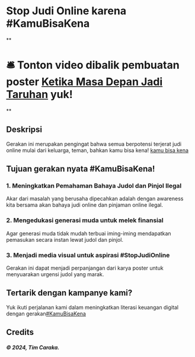 # Stop Judi Online karena #KamuBisaKena

**

# 🛎️ Tonton video dibalik pembuatan poster [Ketika Masa Depan Jadi Taruhan](https://www.youtube.com/watch?v=LMsKE7u2CYc&t=25s) yuk! 

**

## Deskripsi
Gerakan ini merupakan pengingat bahwa semua berpotensi terjerat judi online mulai dari keluarga, teman, bahkan kamu bisa kena! <a href="https://www.instagram.com/kamubisakena">kamu bisa kena </a>

## Tujuan gerakan nyata #KamuBisaKena!
### 1. Meningkatkan Pemahaman Bahaya Judol dan Pinjol Ilegal
Akar dari masalah yang berusaha dipecahkan adalah dengan awareness kita bersama akan bahaya judi online dan pinjaman online ilegal.

### 2. Mengedukasi generasi muda untuk melek finansial
Agar generasi muda tidak mudah terbuai iming-iming mendapatkan pemasukan secara instan lewat judol dan pinjol.
### 3. Menjadi media visual untuk aspirasi #StopJudiOnline
Gerakan ini dapat menjadi perpanjangan dari karya poster untuk menyuarakan urgensi judol yang marak.

## Tertarik dengan kampanye kami?
Yuk ikuti perjalanan kami dalam meningkatkan literasi keuangan digital dengan gerakan<a href="linktr.ee/KamuBisaKena">#KamuBisaKena</a>

## Credits

##### © 2024, Tim Caraka.
